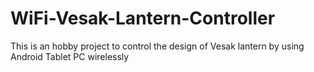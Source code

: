 # WiFi-Vesak-Lantern-Controller
This is an hobby project to control the design of Vesak lantern by using Android Tablet PC wirelessly
